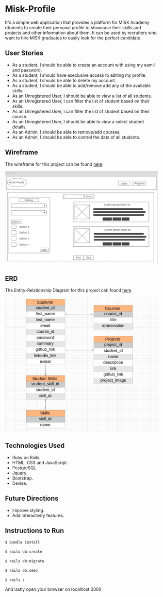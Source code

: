# Misk-Profile

It's a simple web application that provides a platform for MISK Academy dtudents to create their personal profile to showcase their skills and projects and other information about them.
It can be used by recruiters who want to hire MISK graduates to easily look for the perfect candidate.

## User Stories

* As a student, I should be able to create an account with using my eamil and password.
* As a student, I should have execlusive access to editing my profile.
* As a student, I should be able to delete my account.
* As a student, I should be able to add/remove add any of the available skills.
* As an Unregistered User, I should be able to view a list of all students.
* As an Unregistered User, I can filter the list of student based on their skills.
* As an Unregistered User, I can filter the list of student based on their course.
* As an Unregistered User, I should be able to view a select student details.
* As an Admin, I should be able to remove/add courses.
* As an Admin, I should be able to control the data of all students.

## Wireframe

The wireframe for this project can be found [here](https://wireframe.cc/RBetUw)

![Wireframe](wireframe.JPG)

## ERD

The Entity-Relationship Diagram for this project can found [here](https://www.lucidchart.com/documents/edit/09257c59-2aa1-452d-88a4-8b27caa847de/0_0?shared=true)

![ERD](ERD.JPG)

## Technologies Used

* Ruby on Rails.
* HTML, CSS and JavaScript.
* PostgreSQL
* Jquery.
* Bootstrap.
* Devise.

## Future Directions

* Improve styling.
* Add interactivity features.

## Instructions to Run

```bash
$ bundle install
```

```bash
$ rails db:create
```

```bash
$ rails db:migrate
```

```bash
$ rails db:seed
```

```bash
$ rails s
```

And lastly open your browser on localhost:3000
